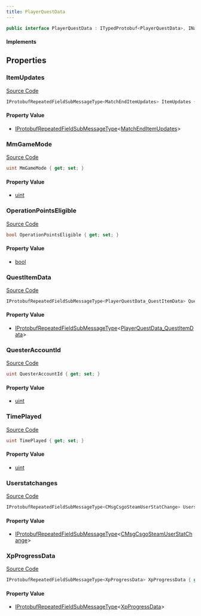 ```yaml
---
title: PlayerQuestData
---
```


```csharp
public interface PlayerQuestData : ITypedProtobuf<PlayerQuestData>, INativeHandle
```

#### Implements

## Properties

### ItemUpdates

[Source Code](https://github.com/swiftly-solution/swiftlys2/blob/main/managed/src/SwiftlyS2.Generated/Protobufs/Interfaces/PlayerQuestData.cs#L28)

```csharp
IProtobufRepeatedFieldSubMessageType<MatchEndItemUpdates> ItemUpdates { get; }
```

#### Property Value

- [IProtobufRepeatedFieldSubMessageType](/docs/api/shared/netmessages/iprotobufrepeatedfieldsubmessagetype-1)<[MatchEndItemUpdates](/docs/api/shared/protobufdefinitions/matchenditemupdates)>

### MmGameMode

[Source Code](https://github.com/swiftly-solution/swiftlys2/blob/main/managed/src/SwiftlyS2.Generated/Protobufs/Interfaces/PlayerQuestData.cs#L25)

```csharp
uint MmGameMode { get; set; }
```

#### Property Value

- [uint](https://learn.microsoft.com/dotnet/api/system.uint32)

### OperationPointsEligible

[Source Code](https://github.com/swiftly-solution/swiftlys2/blob/main/managed/src/SwiftlyS2.Generated/Protobufs/Interfaces/PlayerQuestData.cs#L31)

```csharp
bool OperationPointsEligible { get; set; }
```

#### Property Value

- [bool](https://learn.microsoft.com/dotnet/api/system.boolean)

### QuestItemData

[Source Code](https://github.com/swiftly-solution/swiftlys2/blob/main/managed/src/SwiftlyS2.Generated/Protobufs/Interfaces/PlayerQuestData.cs#L16)

```csharp
IProtobufRepeatedFieldSubMessageType<PlayerQuestData_QuestItemData> QuestItemData { get; }
```

#### Property Value

- [IProtobufRepeatedFieldSubMessageType](/docs/api/shared/netmessages/iprotobufrepeatedfieldsubmessagetype-1)<[PlayerQuestData_QuestItemData](/docs/api/shared/protobufdefinitions/playerquestdata_questitemdata)>

### QuesterAccountId

[Source Code](https://github.com/swiftly-solution/swiftlys2/blob/main/managed/src/SwiftlyS2.Generated/Protobufs/Interfaces/PlayerQuestData.cs#L13)

```csharp
uint QuesterAccountId { get; set; }
```

#### Property Value

- [uint](https://learn.microsoft.com/dotnet/api/system.uint32)

### TimePlayed

[Source Code](https://github.com/swiftly-solution/swiftlys2/blob/main/managed/src/SwiftlyS2.Generated/Protobufs/Interfaces/PlayerQuestData.cs#L22)

```csharp
uint TimePlayed { get; set; }
```

#### Property Value

- [uint](https://learn.microsoft.com/dotnet/api/system.uint32)

### Userstatchanges

[Source Code](https://github.com/swiftly-solution/swiftlys2/blob/main/managed/src/SwiftlyS2.Generated/Protobufs/Interfaces/PlayerQuestData.cs#L34)

```csharp
IProtobufRepeatedFieldSubMessageType<CMsgCsgoSteamUserStatChange> Userstatchanges { get; }
```

#### Property Value

- [IProtobufRepeatedFieldSubMessageType](/docs/api/shared/netmessages/iprotobufrepeatedfieldsubmessagetype-1)<[CMsgCsgoSteamUserStatChange](/docs/api/shared/protobufdefinitions/cmsgcsgosteamuserstatchange)>

### XpProgressData

[Source Code](https://github.com/swiftly-solution/swiftlys2/blob/main/managed/src/SwiftlyS2.Generated/Protobufs/Interfaces/PlayerQuestData.cs#L19)

```csharp
IProtobufRepeatedFieldSubMessageType<XpProgressData> XpProgressData { get; }
```

#### Property Value

- [IProtobufRepeatedFieldSubMessageType](/docs/api/shared/netmessages/iprotobufrepeatedfieldsubmessagetype-1)<[XpProgressData](/docs/api/shared/protobufdefinitions/xpprogressdata)>

